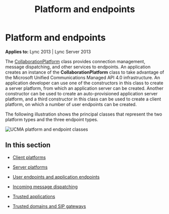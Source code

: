 ﻿---
title: Platform and endpoints
TOCTitle: Platform and endpoints
ms:assetid: de5868bc-9ac7-4f88-b700-a2efce8d531e
ms:mtpsurl: https://msdn.microsoft.com/library/Dn466045(v=office.15)
ms:contentKeyID: 57103038
ms.date: 07/25/2014
mtps_version: v=office.15
---

# Platform and endpoints


**Applies to:** Lync 2013 | Lync Server 2013

The [CollaborationPlatform](https://msdn.microsoft.com/library/hh385176\(v=office.15\)) class provides connection management, message dispatching, and other services to endpoints. An application creates an instance of the **CollaborationPlatform** class to take advantage of the Microsoft Unified Communications Managed API 4.0 infrastructure. An application developer can use one of the constructors in this class to create a server platform, from which an application server can be created. Another constructor can be used to create an auto-provisioned application server platform, and a third constructor in this class can be used to create a client platform, on which a number of user endpoints can be created.

The following illustration shows the principal classes that represent the two platform types and the three endpoint types.

![UCMA platform and endpoint classes](images/Dn466045.UCMA-Platform-Endpoint(Office.15).jpg "UCMA platform and endpoint classes")

## In this section

  - [Client platforms](client-platforms.md)

  - [Server platforms](server-platforms.md)

  - [User endpoints and application endpoints](user-endpoints-and-application-endpoints.md)

  - [Incoming message dispatching](incoming-message-dispatching.md)

  - [Trusted applications](trusted-applications.md)

  - [Trusted domains and SIP gateways](trusted-domains-and-sip-gateways.md)

